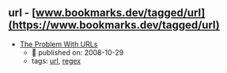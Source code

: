 url - [www.bookmarks.dev/tagged/url](https://www.bookmarks.dev/tagged/url)
---
* [The Problem With URLs](https://blog.codinghorror.com/the-problem-with-urls/)
    * :calendar: published on: 2008-10-29
    * tags: [url](../tagged/url.md), [regex](../tagged/regex.md)
